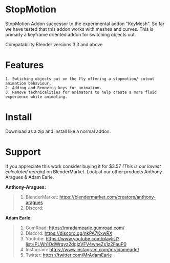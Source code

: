 #  StopMotion
StopMotion Addon successor to the experimental addon "KeyMesh". So far we have tested that this addon works with meshes and curves.
This is primarly a keyframe oriented addon for switching objects out.

Compatability
Blender versions 3.3 and above


# Features
    1. Swtiching objects out on the fly offering a stopmotion/ cutout animation behaviour.
    2. Adding and Removing keys for animation.
    3. Remove technicalities for animators to help create a more fluid experience while animating.
    
    
# Install
Download as a zip and install like a normal addon.



# Support
If you appreciate this work consider buying it for $3.57 _(This is our lowest calculated margin)_ on BlenderMarket. Look at our other products Anthony-Aragues & Adam Earle.

**Anthony-Aragues:**
> 1. BlenderMarket: https://blendermarket.com/creators/anthony-aragues
> 2. Discord:

**Adam Earle:**
> 1. GumRoad: https://mradamearle.gumroad.com/
> 2. Discord: https://discord.gg/nkPA7KxwRX
> 3. Youtube: https://www.youtube.com/playlist?list=PLWn1OdWrqvz2dqIzVFV4wneZs1z2FauP0
> 4. Instagram: https://www.instagram.com/mradamearle/
> 5. Twitter: https://twitter.com/MrAdamEarle
